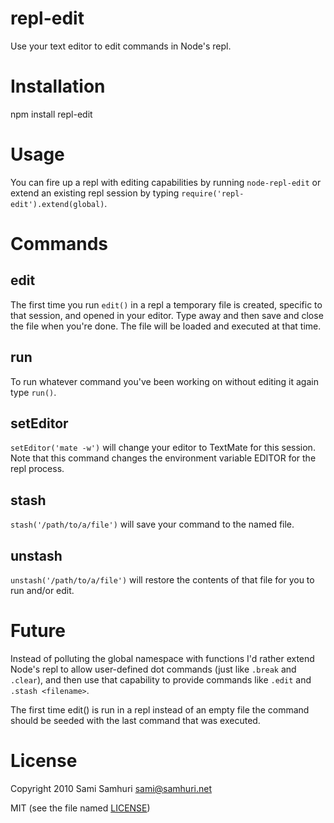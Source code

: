 repl-edit
=========

Use your text editor to edit commands in Node's repl.


Installation
============

npm install repl-edit


Usage
=====

You can fire up a repl with editing capabilities by running `node-repl-edit`
or extend an existing repl session by typing `require('repl-edit').extend(global)`.


Commands
========

edit
----

The first time you run `edit()` in a repl a temporary file is created, specific to that session,
and opened in your editor. Type away and then save and close the file when you're done. The file
will be loaded and executed at that time.


run
---

To run whatever command you've been working on without editing it again type `run()`.


setEditor
---------

`setEditor('mate -w')` will change your editor to TextMate for this session. Note that this
command changes the environment variable EDITOR for the repl process.


stash
-----

`stash('/path/to/a/file')` will save your command to the named file.


unstash
-------

`unstash('/path/to/a/file')` will restore the contents of that file for you to run and/or edit.


Future
======

Instead of polluting the global namespace with functions I'd rather extend Node's repl
to allow user-defined dot commands (just like `.break` and `.clear`), and then use that
capability to provide commands like `.edit` and `.stash <filename>`.

The first time edit() is run in a repl instead of an empty file the command should be seeded
with the last command that was executed.


License
=======

Copyright 2010 Sami Samhuri sami@samhuri.net

MIT (see the file named [LICENSE](/samsonjs/repl-edit/blob/master/LICENSE))